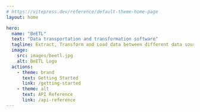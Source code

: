 ```yaml
---
# https://vitepress.dev/reference/default-theme-home-page
layout: home

hero:
  name: "BeETL"
  text: "Data transportation and transformation software"
  tagline: Extract, Transform and Load data between different data sources with this extensible python/PolaRS-based ETL framework
  image:
    src: images/beetl.jpg
    alt: BeETL Logo
  actions:
    - theme: brand
      text: Getting Started
      link: /getting-started
    - theme: alt
      text: API Reference
      link: /api-reference
---
```

